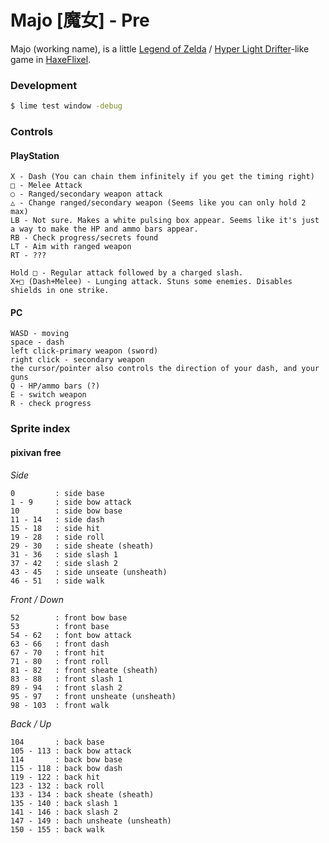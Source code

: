 # Majo [魔女] - Pre

Majo (working name), is a little [Legend of Zelda](https://en.wikipedia.org/wiki/The_Legend_of_Zelda) / [Hyper Light Drifter](https://www.youtube.com/watch?v=nWufEJ1Ava0)-like game in [HaxeFlixel](https://haxeflixel.com/).

### Development

```bash
$ lime test window -debug
```

### Controls

#### PlayStation

```
X - Dash (You can chain them infinitely if you get the timing right)
□ - Melee Attack
○ - Ranged/secondary weapon attack
△ - Change ranged/secondary weapon (Seems like you can only hold 2 max)
LB - Not sure. Makes a white pulsing box appear. Seems like it's just a way to make the HP and ammo bars appear.
RB - Check progress/secrets found
LT - Aim with ranged weapon
RT - ???

Hold □ - Regular attack followed by a charged slash.
X+□ (Dash+Melee) - Lunging attack. Stuns some enemies. Disables shields in one strike.
```

#### PC

```
WASD - moving
space - dash
left click-primary weapon (sword)
right click - secondary weapon
the cursor/pointer also controls the direction of your dash, and your guns
Q - HP/ammo bars (?)
E - switch weapon
R - check progress
```

### Sprite index

#### pixivan free

_Side_

```
0         : side base
1 - 9     : side bow attack
10        : side bow base
11 - 14   : side dash
15 - 18   : side hit
19 - 28   : side roll
29 - 30   : side sheate (sheath)
31 - 36   : side slash 1
37 - 42   : side slash 2
43 - 45   : side unseate (unsheath)
46 - 51   : side walk
```

_Front / Down_

```
52        : front bow base
53        : front base
54 - 62   : font bow attack
63 - 66   : front dash
67 - 70   : front hit
71 - 80   : front roll
81 - 82   : front sheate (sheath)
83 - 88   : front slash 1
89 - 94   : front slash 2
95 - 97   : front unsheate (unsheath)
98 - 103  : front walk
```

_Back / Up_

```
104       : back base
105 - 113 : back bow attack
114       : back bow base
115 - 118 : back bow dash
119 - 122 : back hit
123 - 132 : back roll
133 - 134 : back sheate (sheath)
135 - 140 : back slash 1
141 - 146 : back slash 2
147 - 149 : bach unsheate (unsheath)
150 - 155 : back walk
```
